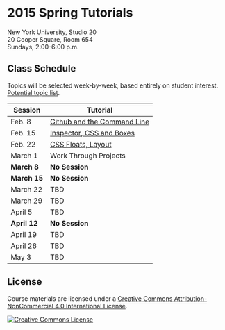 # 2015 Spring Tutorials

New York University, Studio 20
<br/>20 Cooper Square, Room 654
<br/>Sundays, 2:00-6:00 p.m.

## Class Schedule
Topics will be selected week-by-week, based entirely on student interest. [Potential topic list](https://docs.google.com/a/nyu.edu/document/d/1rzZyDscN-asYUY91dQeHWsxNwRY7QWRAleoN871I5JY/edit?usp=sharing).

| Session | Tutorial |
| --- | --- |
| Feb. 8 | [Github and the Command Line](week1.md) |
| Feb. 15 | [Inspector, CSS and Boxes](week2.md) |
| Feb. 22 | [CSS Floats, Layout](week3.md) |
| March 1 | Work Through Projects |
| __March 8__ | __No Session__ |
| __March 15__ | __No Session__ |
| March 22 | TBD |
| March 29 | TBD |
| April 5 | TBD |
| __April 12__ | __No Session__ |
| April 19 | TBD |
| April 26 | TBD |
| May 3 | TBD |

## License
Course materials are licensed under a <a rel="license" href="http://creativecommons.org/licenses/by-nc/4.0/">Creative Commons Attribution-NonCommercial 4.0 International License</a>.

<a rel="license" href="http://creativecommons.org/licenses/by-nc/4.0/"><img alt="Creative Commons License" style="border-width:0" src="https://i.creativecommons.org/l/by-nc/4.0/88x31.png" /></a>
